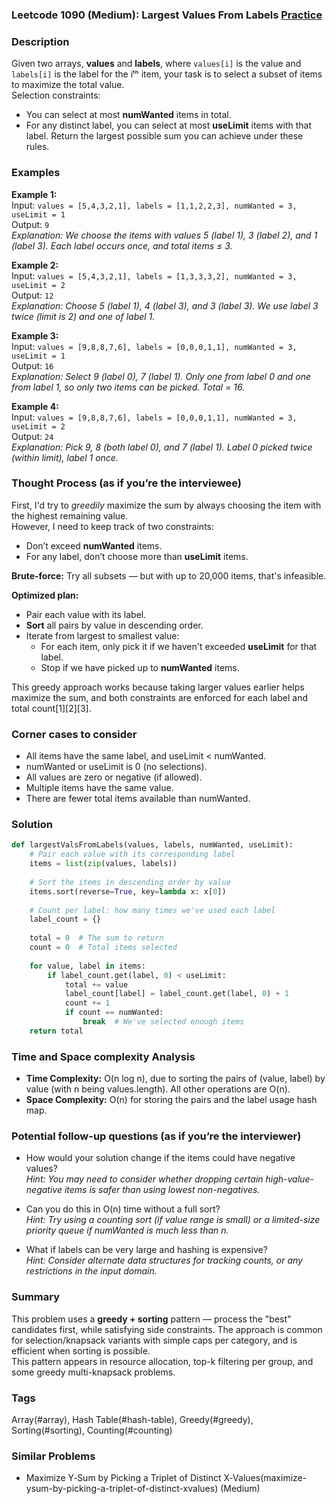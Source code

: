 ### Leetcode 1090 (Medium): Largest Values From Labels [Practice](https://leetcode.com/problems/largest-values-from-labels)

### Description  
Given two arrays, **values** and **labels**, where `values[i]` is the value and `labels[i]` is the label for the iᵗʰ item, your task is to select a subset of items to maximize the total value.  
Selection constraints:
- You can select at most **numWanted** items in total.
- For any distinct label, you can select at most **useLimit** items with that label.
Return the largest possible sum you can achieve under these rules.

### Examples  

**Example 1:**  
Input: `values = [5,4,3,2,1], labels = [1,1,2,2,3], numWanted = 3, useLimit = 1`  
Output: `9`  
*Explanation: We choose the items with values 5 (label 1), 3 (label 2), and 1 (label 3). Each label occurs once, and total items ≤ 3.*

**Example 2:**  
Input: `values = [5,4,3,2,1], labels = [1,3,3,3,2], numWanted = 3, useLimit = 2`  
Output: `12`  
*Explanation: Choose 5 (label 1), 4 (label 3), and 3 (label 3). We use label 3 twice (limit is 2) and one of label 1.*

**Example 3:**  
Input: `values = [9,8,8,7,6], labels = [0,0,0,1,1], numWanted = 3, useLimit = 1`  
Output: `16`  
*Explanation: Select 9 (label 0), 7 (label 1). Only one from label 0 and one from label 1, so only two items can be picked. Total = 16.*

**Example 4:**  
Input: `values = [9,8,8,7,6], labels = [0,0,0,1,1], numWanted = 3, useLimit = 2`  
Output: `24`  
*Explanation: Pick 9, 8 (both label 0), and 7 (label 1). Label 0 picked twice (within limit), label 1 once.*

### Thought Process (as if you’re the interviewee)  
First, I'd try to *greedily* maximize the sum by always choosing the item with the highest remaining value.  
However, I need to keep track of two constraints:
- Don’t exceed **numWanted** items.
- For any label, don’t choose more than **useLimit** items.

**Brute-force:** Try all subsets — but with up to 20,000 items, that's infeasible.

**Optimized plan:**  
- Pair each value with its label.
- **Sort** all pairs by value in descending order.
- Iterate from largest to smallest value:
  - For each item, only pick it if we haven't exceeded **useLimit** for that label.
  - Stop if we have picked up to **numWanted** items.

This greedy approach works because taking larger values earlier helps maximize the sum, and both constraints are enforced for each label and total count[1][2][3].

### Corner cases to consider  
- All items have the same label, and useLimit < numWanted.
- numWanted or useLimit is 0 (no selections).
- All values are zero or negative (if allowed).
- Multiple items have the same value.
- There are fewer total items available than numWanted.

### Solution

```python
def largestValsFromLabels(values, labels, numWanted, useLimit):
    # Pair each value with its corresponding label
    items = list(zip(values, labels))
    
    # Sort the items in descending order by value
    items.sort(reverse=True, key=lambda x: x[0])
    
    # Count per label: how many times we've used each label
    label_count = {}
    
    total = 0  # The sum to return
    count = 0  # Total items selected
    
    for value, label in items:
        if label_count.get(label, 0) < useLimit:
            total += value
            label_count[label] = label_count.get(label, 0) + 1
            count += 1
            if count == numWanted:
                break  # We've selected enough items
    return total
```

### Time and Space complexity Analysis  

- **Time Complexity:** O(n log n), due to sorting the pairs of (value, label) by value (with n being values.length). All other operations are O(n).
- **Space Complexity:** O(n) for storing the pairs and the label usage hash map.

### Potential follow-up questions (as if you’re the interviewer)  

- How would your solution change if the items could have negative values?  
  *Hint: You may need to consider whether dropping certain high-value-negative items is safer than using lowest non-negatives.*

- Can you do this in O(n) time without a full sort?  
  *Hint: Try using a counting sort (if value range is small) or a limited-size priority queue if numWanted is much less than n.*

- What if labels can be very large and hashing is expensive?  
  *Hint: Consider alternate data structures for tracking counts, or any restrictions in the input domain.*

### Summary
This problem uses a **greedy + sorting** pattern — process the "best" candidates first, while satisfying side constraints. The approach is common for selection/knapsack variants with simple caps per category, and is efficient when sorting is possible.  
This pattern appears in resource allocation, top-k filtering per group, and some greedy multi-knapsack problems.

### Tags
Array(#array), Hash Table(#hash-table), Greedy(#greedy), Sorting(#sorting), Counting(#counting)

### Similar Problems
- Maximize Y‑Sum by Picking a Triplet of Distinct X‑Values(maximize-ysum-by-picking-a-triplet-of-distinct-xvalues) (Medium)